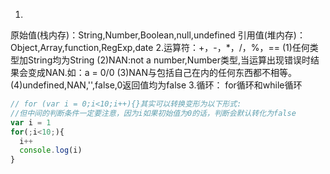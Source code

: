 1.
原始值(栈内存)：String,Number,Boolean,null,undefined
引用值(堆内存)：Object,Array,function,RegExp,date
2.运算符：+，-，*，/，%，==
  (1)任何类型加String均为String
  (2)NAN:not a number,Number类型,当运算出现错误时结果会变成NAN.如：a = 0/0
  (3)NAN与包括自己在内的任何东西都不相等。
  (4)undefined,NAN,'',false,0返回值均为false
3.循环：
for循环和while循环
```js
// for (var i = 0;i<10;i++){}其实可以转换变形为以下形式:
//但中间的判断条件一定要注意，因为i如果初始值为0的话，判断会默认转化为false
var i = 1
for(;i<10;){
  i++
  console.log(i)
}
````